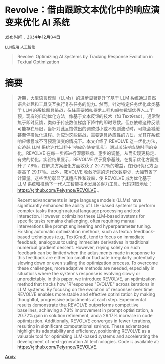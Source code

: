 # Revolve：借由跟踪文本优化中的响应演变来优化 AI 系统

发布时间：2024年12月04日

`LLM应用` `人工智能`

> Revolve: Optimizing AI Systems by Tracking Response Evolution in Textual Optimization

# 摘要

> 近期，大型语言模型（LLMs）的进步显著提升了基于 LLM 系统通过自然语言处理和工具交互执行复杂任务的能力。然而，针对特定任务优化此类基于 LLM 的系统颇具挑战，往往需要诸如提示工程和超参数调优等人工干预。现有的自动优化方法，像基于文本反馈的技术（如 TextGrad），通常聚焦于即时反馈，类似于传统数值梯度下降中的即时导数。但仅依赖这种反馈可能存在局限，当针对此反馈做出的调整过小或不规则波动时，可能会减缓甚至停滞优化进程。为应对这些挑战，需要更具适应性的方法，尤其在系统响应缓慢或不可预测演变的情况下。本文介绍了 REVOLVE 这一优化方法，它追踪 LLM 系统迭代过程中“响应的演变情况”。通过关注响应随时间的变化，REVOLVE 在每一步都进行深思熟虑、逐步的调整，从而实现更稳定、有效的优化。实验结果显示，REVOLVE 优于竞争基线，在提示优化方面提升了 7.8％，在解决方案细化方面收获了 20.72％的增益，在代码优化方面提高了 29.17％。此外，REVOLVE 收敛所需的迭代次数更少，大幅节省了计算量。这些优势彰显了其适应性和效率，使 REVOLVE 成为优化基于 LLM 系统和推动下一代人工智能技术发展的得力工具。代码获取地址：https://github.com/Peiyance/REVOLVE 。

> Recent advancements in large language models (LLMs) have significantly enhanced the ability of LLM-based systems to perform complex tasks through natural language processing and tool interaction. However, optimizing these LLM-based systems for specific tasks remains challenging, often requiring manual interventions like prompt engineering and hyperparameter tuning. Existing automatic optimization methods, such as textual feedback-based techniques (e.g., TextGrad), tend to focus on immediate feedback, analogous to using immediate derivatives in traditional numerical gradient descent. However, relying solely on such feedback can be limited when the adjustments made in response to this feedback are either too small or fluctuate irregularly, potentially slowing down or even stalling the optimization process. To overcome these challenges, more adaptive methods are needed, especially in situations where the system's response is evolving slowly or unpredictably. In this paper, we introduce REVOLVE, an optimization method that tracks how "R"esponses "EVOLVE" across iterations in LLM systems. By focusing on the evolution of responses over time, REVOLVE enables more stable and effective optimization by making thoughtful, progressive adjustments at each step. Experimental results demonstrate that REVOLVE outperforms competitive baselines, achieving a 7.8% improvement in prompt optimization, a 20.72% gain in solution refinement, and a 29.17% increase in code optimization. Additionally, REVOLVE converges in fewer iterations, resulting in significant computational savings. These advantages highlight its adaptability and efficiency, positioning REVOLVE as a valuable tool for optimizing LLM-based systems and accelerating the development of next-generation AI technologies. Code is available at: https://github.com/Peiyance/REVOLVE.

[Arxiv](https://arxiv.org/abs/2412.03092)